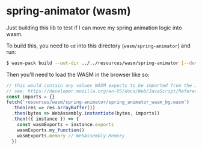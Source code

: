 # spring-animator (wasm)

Just building this lib to test if I can move my spring animation logic into wasm.

To build this, you need to `cd` into this directory (`wasm/spring-animator`) and run:

```sh
$ wasm-pack build --out-dir ../../resources/wasm/spring-animator [--dev]
```

Then you'll need to load the WASM in the browser like so:

```js
// this would contain any values WASM expects to be imported from the JS
// see: https://developer.mozilla.org/en-US/docs/Web/JavaScript/Reference/Global_Objects/WebAssembly/instantiate
const imports = {}
fetch('resources/wasm/spring-animator/spring_animator_wasm_bg.wasm')
  .then(res => res.arrayBuffer())
  .then(bytes => WebAssembly.instantiate(bytes, imports))
  .then(({ instance }) => {
    const wasmExports = instance.exports
    wasmExports.my_function()
    wasmExports.memory // WebAssembly.Memory
  })
```
